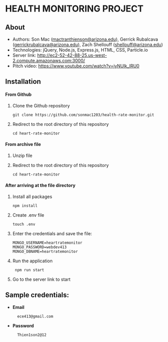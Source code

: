 # HEALTH MONITORING PROJECT

## About

- Authors: Son Mac (mactranthienson@arizona.edu), Gerrick Rubalcava (gerrickrubalcava@arizona.edu), Zach Shellouff (shellouff@arizona.edu)
- Technologies: jQuery, Node.js, Express.js, HTML, CSS, Particle.io
- Server link: http://ec2-52-42-88-25.us-west-2.compute.amazonaws.com:3000/
- Pitch video: https://www.youtube.com/watch?v=jyNUlk_IRU0

## Installation

#### From Github

1.  Clone the Github repository

        git clone https://github.com/sonmac1203/health-rate-monitor.git

2.  Redirect to the root directory of this repository

        cd heart-rate-monitor

#### From archive file

1.  Unzip file

2.  Redirect to the root directory of this repository

        cd heart-rate-monitor

#### After arriving at the file directory

1.  Install all packages

        npm install

2.  Create .env file

        touch .env

3. Enter the credentials and save the file:

      ```
      MONGO_USERNAME=heartratemonitor
      MONGO_PASSWORD=webdev413
      MONGO_DBNAME=heartratemonitor
      ```

4. Run the application

        npm run start

5. Go to the server link to start
      
## Sample credentials:

- **Email**

        ece413@gmail.com

- **Password**

        Thien1son2@12

